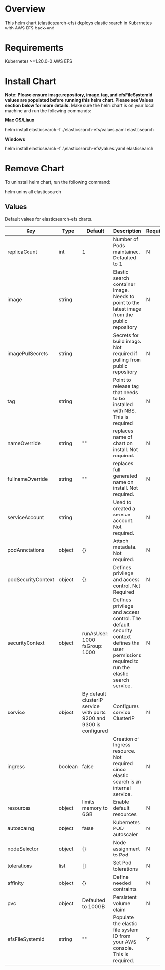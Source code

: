 # Overview
This helm chart (elasticsearch-efs) deploys elastic search in Kubernetes with AWS EFS back-end.

# Requirements
Kubernetes >=1.20.0-0
AWS EFS

# Install Chart
**Note: Please ensure image.repository, image.tag, and efsFileSystemId values are populated before running this helm chart. Please see Values section below for more details.**
Make sure the helm chart is on your local machine and run the following commands:

**Mac OS/Linux**

helm install elasticsearch -f ./elasticsearch-efs/values.yaml elasticsearch

**Windows**

helm install elasticsearch -f .\elasticsearch-efs\values.yaml elasticsearch

# Remove Chart
To uninstall helm chart, run the following command:

helm uninstall elasticsearch

## Values

Default values for elasticsearch-efs charts.

| Key | Type | Default | Description | Required |
| -------------- | -------------- | -------------- | -------------- | -------------- | 
| replicaCount | int | 1 | Number of Pods maintained. Defaulted to 1 | N |
| image | string |  |  Elastic search container image. Needs to point to the latest image from the public repository  | N |
| imagePullSecrets | string |  | Secrets for build image. Not required if pulling from public repository  | N |
| tag | string |  | Point to release tag that needs to be installed with NBS. This is required  | N |
| nameOverride | string | "" | replaces name of chart on install. Not required. | N |
| fullnameOverride | string | "" | replaces full generated name on install. Not required. | N |
| serviceAccount | string |  | Used to created a service account. Not required. | N |
| podAnnotations | object | {} | Attach metadata. Not required. | N |
| podSecurityContext | object | {} | Defines privilege and access control. Not Required | N |
| securityContext | object | runAsUser: 1000 fsGroup: 1000 | Defines privilege and access control. The default security context defines the user permissions required to run the elastic search service. | N |
| service | object | By default clusterIP service with ports 9200 and 9300 is configured | Configures service ClusterIP | N |
| ingress | boolean | false | Creation of Ingress resource. Not required since elastic search is an internal service. | N |
| resources | object | limits memory to 6GB | Enable default resources | N |
| autoscaling | object | false | Kubernetes POD autoscaler | N |
| nodeSelector | object | {} | Node assignment to Pod | N |
| tolerations | list | [] | Set Pod tolerations | N |
| affinity | object | {} | Define needed contraints | N |
| pvc | object | Defaulted to 100GB | Persistent volume claim | N |
| efsFileSystemId | string | "" | Populate the elastic file system ID from your AWS console. This is required. | Y |
